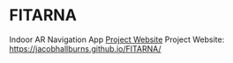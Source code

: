 # FITARNA
Indoor AR Navigation App
<a href="https://jacobhallburns.github.io/FITARNA/" targer="_blank">Project Website</a>
Project Website: https://jacobhallburns.github.io/FITARNA/
